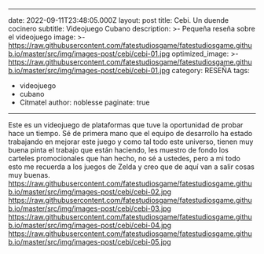   ---
date: 2022-09-11T23:48:05.000Z
layout: post
title: Cebi. Un duende cocinero
subtitle: Videojuego Cubano 
description: >-
  Pequeña reseña sobre el videojuego 
image: >-
  https://raw.githubusercontent.com/fatestudiosgame/fatestudiosgame.github.io/master/src/img/images-post/cebi/cebi-01.jpg
optimized_image: >-
   https://raw.githubusercontent.com/fatestudiosgame/fatestudiosgame.github.io/master/src/img/images-post/cebi/cebi-01.jpg
category: RESEÑA
tags:
  - videojuego
  - cubano
  - Citmatel
author: noblesse
paginate: true
---
Este es un videojuego de plataformas que tuve la oportunidad de probar hace un tiempo. Sé de primera mano que el equipo de desarrollo ha estado trabajando en mejorar este juego y como tal todo este universo, tienen muy buena pinta el trabajo que están haciendo, les muestro de fondo los carteles promocionales que han hecho, no sé a ustedes, pero a mi todo esto me recuerda a los juegos de Zelda y creo que de aquí van a salir cosas muy buenas.
https://raw.githubusercontent.com/fatestudiosgame/fatestudiosgame.github.io/master/src/img/images-post/cebi/cebi-02.jpg
https://raw.githubusercontent.com/fatestudiosgame/fatestudiosgame.github.io/master/src/img/images-post/cebi/cebi-03.jpg
https://raw.githubusercontent.com/fatestudiosgame/fatestudiosgame.github.io/master/src/img/images-post/cebi/cebi-04.jpg
https://raw.githubusercontent.com/fatestudiosgame/fatestudiosgame.github.io/master/src/img/images-post/cebi/cebi-05.jpg